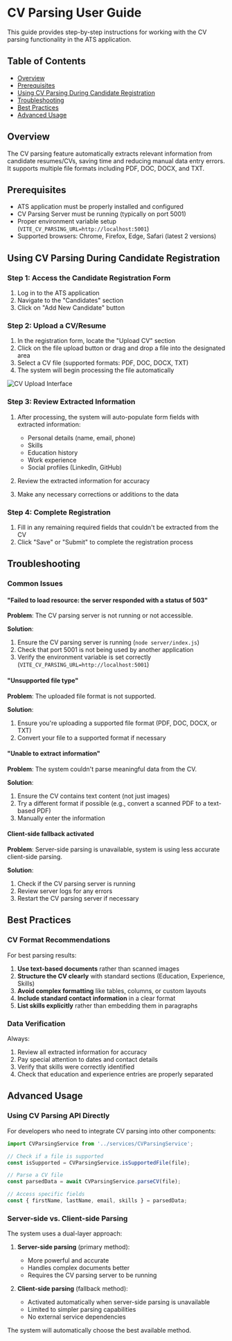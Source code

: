 # CV Parsing User Guide

This guide provides step-by-step instructions for working with the CV parsing functionality in the ATS application.

## Table of Contents

- [Overview](#overview)
- [Prerequisites](#prerequisites)
- [Using CV Parsing During Candidate Registration](#using-cv-parsing-during-candidate-registration)
- [Troubleshooting](#troubleshooting)
- [Best Practices](#best-practices)
- [Advanced Usage](#advanced-usage)

## Overview

The CV parsing feature automatically extracts relevant information from candidate resumes/CVs, saving time and reducing manual data entry errors. It supports multiple file formats including PDF, DOC, DOCX, and TXT.

## Prerequisites

- ATS application must be properly installed and configured
- CV Parsing Server must be running (typically on port 5001)
- Proper environment variable setup (`VITE_CV_PARSING_URL=http://localhost:5001`)
- Supported browsers: Chrome, Firefox, Edge, Safari (latest 2 versions)

## Using CV Parsing During Candidate Registration

### Step 1: Access the Candidate Registration Form

1. Log in to the ATS application
2. Navigate to the "Candidates" section
3. Click on "Add New Candidate" button

### Step 2: Upload a CV/Resume

1. In the registration form, locate the "Upload CV" section
2. Click on the file upload button or drag and drop a file into the designated area
3. Select a CV file (supported formats: PDF, DOC, DOCX, TXT)
4. The system will begin processing the file automatically

![CV Upload Interface](../assets/cv-upload-interface.png)

### Step 3: Review Extracted Information

1. After processing, the system will auto-populate form fields with extracted information:

   - Personal details (name, email, phone)
   - Skills
   - Education history
   - Work experience
   - Social profiles (LinkedIn, GitHub)

2. Review the extracted information for accuracy

3. Make any necessary corrections or additions to the data

### Step 4: Complete Registration

1. Fill in any remaining required fields that couldn't be extracted from the CV
2. Click "Save" or "Submit" to complete the registration process

## Troubleshooting

### Common Issues

#### "Failed to load resource: the server responded with a status of 503"

**Problem**: The CV parsing server is not running or not accessible.

**Solution**:

1. Ensure the CV parsing server is running (`node server/index.js`)
2. Check that port 5001 is not being used by another application
3. Verify the environment variable is set correctly (`VITE_CV_PARSING_URL=http://localhost:5001`)

#### "Unsupported file type"

**Problem**: The uploaded file format is not supported.

**Solution**:

1. Ensure you're uploading a supported file format (PDF, DOC, DOCX, or TXT)
2. Convert your file to a supported format if necessary

#### "Unable to extract information"

**Problem**: The system couldn't parse meaningful data from the CV.

**Solution**:

1. Ensure the CV contains text content (not just images)
2. Try a different format if possible (e.g., convert a scanned PDF to a text-based PDF)
3. Manually enter the information

#### Client-side fallback activated

**Problem**: Server-side parsing is unavailable, system is using less accurate client-side parsing.

**Solution**:

1. Check if the CV parsing server is running
2. Review server logs for any errors
3. Restart the CV parsing server if necessary

## Best Practices

### CV Format Recommendations

For best parsing results:

1. **Use text-based documents** rather than scanned images
2. **Structure the CV clearly** with standard sections (Education, Experience, Skills)
3. **Avoid complex formatting** like tables, columns, or custom layouts
4. **Include standard contact information** in a clear format
5. **List skills explicitly** rather than embedding them in paragraphs

### Data Verification

Always:

1. Review all extracted information for accuracy
2. Pay special attention to dates and contact details
3. Verify that skills were correctly identified
4. Check that education and experience entries are properly separated

## Advanced Usage

### Using CV Parsing API Directly

For developers who need to integrate CV parsing into other components:

```javascript
import CVParsingService from '../services/CVParsingService';

// Check if a file is supported
const isSupported = CVParsingService.isSupportedFile(file);

// Parse a CV file
const parsedData = await CVParsingService.parseCV(file);

// Access specific fields
const { firstName, lastName, email, skills } = parsedData;
```

### Server-side vs. Client-side Parsing

The system uses a dual-layer approach:

1. **Server-side parsing** (primary method):

   - More powerful and accurate
   - Handles complex documents better
   - Requires the CV parsing server to be running

2. **Client-side parsing** (fallback method):
   - Activated automatically when server-side parsing is unavailable
   - Limited to simpler parsing capabilities
   - No external service dependencies

The system will automatically choose the best available method.
